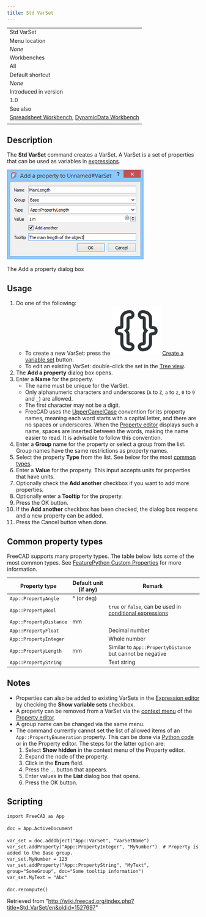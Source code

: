 ```yaml
---
title: Std VarSet
---
```


|                                                                                                                                                  |
| ------------------------------------------------------------------------------------------------------------------------------------------------ |
| Std VarSet                                                                                                                                       |
| Menu location                                                                                                                                    |
| _None_                                                                                                                                           |
| Workbenches                                                                                                                                      |
| All                                                                                                                                              |
| Default shortcut                                                                                                                                 |
| _None_                                                                                                                                           |
| Introduced in version                                                                                                                            |
| 1.0                                                                                                                                              |
| See also                                                                                                                                         |
| [Spreadsheet Workbench](/Spreadsheet_Workbench "Spreadsheet Workbench"), [DynamicData Workbench](/DynamicData_Workbench "DynamicData Workbench") |
|                                                                                                                                                  |

## Description

The **Std VarSet** command creates a VarSet. A VarSet is a set of properties that can be used as variables in [expressions](/Expressions "Expressions").

![](/src/assets/images/Std_VarSet_Dialog.png)

The Add a property dialog box

## Usage

1. Do one of the following:
   - To create a new VarSet: press the ![](/src/assets/images/Std_VarSet.svg) [Create a variable set](/Std_VarSet "Std VarSet") button.
   - To edit an existing VarSet: double-click the set in the [Tree view](/Tree_view "Tree view").
2. The **Add a property** dialog box opens.
3. Enter a **Name** for the property.
   - The name must be unique for the VarSet.
   - Only alphanumeric characters and underscores (`A` to `Z`, `a` to `z`, `0` to `9` and `_`) are allowed.
   - The first character may not be a digit.
   - FreeCAD uses the [UpperCamelCase](https://en.wikipedia.org/wiki/Camel_case) convention for its property names, meaning each word starts with a capital letter, and there are no spaces or underscores. When the [Property editor](/Property_editor "Property editor") displays such a name, spaces are inserted between the words, making the name easier to read. It is advisable to follow this convention.
4. Enter a **Group** name for the property or select a group from the list. Group names have the same restrictions as property names.
5. Select the property **Type** from the list. See below for the most [common types](#Common_property_types).
6. Enter a **Value** for the property. This input accepts units for properties that have units.
7. Optionally check the **Add another** checkbox if you want to add more properties.
8. Optionally enter a **Tooltip** for the property.
9. Press the OK button.
10. If the **Add another** checkbox has been checked, the dialog box reopens and a new property can be added.
11. Press the Cancel button when done.

## Common property types

FreeCAD supports many property types. The table below lists some of the most common types. See [FeaturePython Custom Properties](/FeaturePython_Custom_Properties "FeaturePython Custom Properties") for more information.

| Property type           | Default unit (if any) | Remark                                                                                                          |
| ----------------------- | --------------------- | --------------------------------------------------------------------------------------------------------------- |
| `App::PropertyAngle`    | ° (or deg)            |                                                                                                                 |
| `App::PropertyBool`     |                       | `true` or `false`, can be used in [conditional expressions](/Expressions#Conditional_expressions "Expressions") |
| `App::PropertyDistance` | mm                    |                                                                                                                 |
| `App::PropertyFloat`    |                       | Decimal number                                                                                                  |
| `App::PropertyInteger`  |                       | Whole number                                                                                                    |
| `App::PropertyLength`   | mm                    | Similar to `App::PropertyDistance` but cannot be negative                                                       |
| `App::PropertyString`   |                       | Text string                                                                                                     |

## Notes

- Properties can also be added to existing VarSets in the [Expression editor](/Expressions "Expressions") by checking the **Show variable sets** checkbox.
- A property can be removed from a VarSet via the [context menu](/Property_editor#Context_menu "Property editor") of the [Property editor](/Property_editor "Property editor").
- A group name can be changed via the same menu.
- The command currently cannot set the list of allowed items of an `App::PropertyEnumeration` property. This can be done via [Python code](/FeaturePython_Custom_Properties#App::PropertyEnumeration "FeaturePython Custom Properties") or in the Property editor. The steps for the latter option are:
  1. Select **Show hidden** in the context menu of the Property editor.
  2. Expand the node of the property.
  3. Click in the **Enum** field.
  4. Press the ... button that appears.
  5. Enter values in the **List** dialog box that opens.
  6. Press the OK button.

## Scripting

```
import FreeCAD as App

doc = App.ActiveDocument

var_set = doc.addObject("App::VarSet", "VarSetName")
var_set.addProperty("App::PropertyInteger", "MyNumber")  # Property is added to the Base group.
var_set.MyNumber = 123
var_set.addProperty("App::PropertyString", "MyText", group="SomeGroup", doc="Some tooltip information")
var_set.MyText = "Abc"

doc.recompute()

```

Retrieved from "<http://wiki.freecad.org/index.php?title=Std_VarSet/en&oldid=1527697>"
